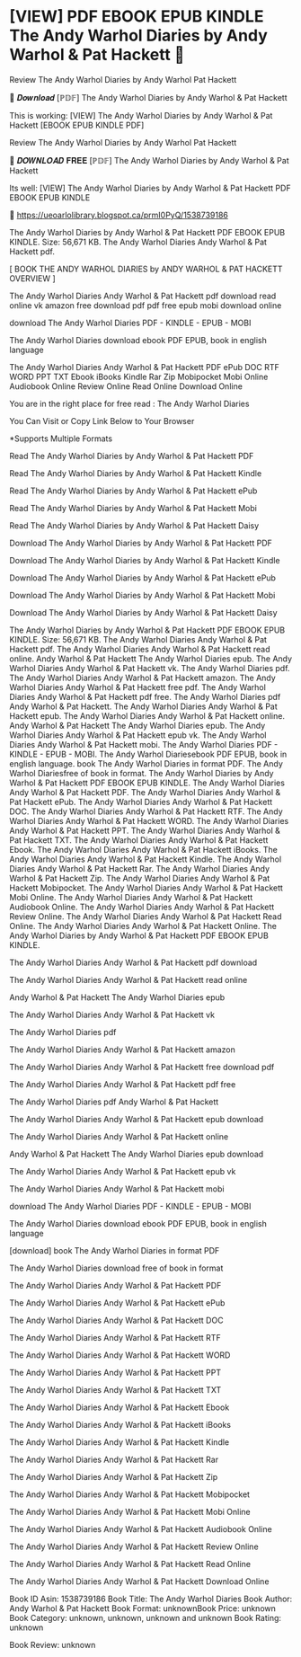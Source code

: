 # [VIEW] PDF EBOOK EPUB KINDLE The Andy Warhol Diaries by  Andy Warhol &  Pat Hackett 🧡
Review The Andy Warhol Diaries by Andy Warhol Pat Hackett

💜 𝑫𝒐𝒘𝒏𝒍𝒐𝒂𝒅 [ℙ𝔻𝔽] The Andy Warhol Diaries by Andy Warhol & Pat Hackett

This is working: [VIEW] The Andy Warhol Diaries by Andy Warhol & Pat Hackett [EBOOK EPUB KINDLE PDF]


Review The Andy Warhol Diaries by Andy Warhol Pat Hackett

🧡 𝑫𝑶𝑾𝑵𝑳𝑶𝑨𝑫 𝐅𝐑𝐄𝐄 [ℙ𝔻𝔽] The Andy Warhol Diaries by Andy Warhol & Pat Hackett

Its well: [VIEW] The Andy Warhol Diaries by Andy Warhol & Pat Hackett PDF EBOOK EPUB KINDLE



📌 https://ueoarlolibrary.blogspot.ca/prmI0PyQ/1538739186



The Andy Warhol Diaries by Andy Warhol & Pat Hackett PDF EBOOK EPUB KINDLE. Size: 56,671 KB. The Andy Warhol Diaries Andy Warhol & Pat Hackett pdf.

[ BOOK THE ANDY WARHOL DIARIES by ANDY WARHOL & PAT HACKETT OVERVIEW ]

The Andy Warhol Diaries Andy Warhol & Pat Hackett pdf download read online vk amazon free download pdf pdf free epub mobi download online

download The Andy Warhol Diaries PDF - KINDLE - EPUB - MOBI

The Andy Warhol Diaries download ebook PDF EPUB, book in english language

The Andy Warhol Diaries Andy Warhol & Pat Hackett PDF ePub DOC RTF WORD PPT TXT Ebook iBooks Kindle Rar Zip Mobipocket Mobi Online Audiobook Online Review Online Read Online Download Online

You are in the right place for free read : The Andy Warhol Diaries

You Can Visit or Copy Link Below to Your Browser

*Supports Multiple Formats

Read The Andy Warhol Diaries by Andy Warhol & Pat Hackett PDF

Read The Andy Warhol Diaries by Andy Warhol & Pat Hackett Kindle

Read The Andy Warhol Diaries by Andy Warhol & Pat Hackett ePub

Read The Andy Warhol Diaries by Andy Warhol & Pat Hackett Mobi

Read The Andy Warhol Diaries by Andy Warhol & Pat Hackett Daisy

Download The Andy Warhol Diaries by Andy Warhol & Pat Hackett PDF

Download The Andy Warhol Diaries by Andy Warhol & Pat Hackett Kindle

Download The Andy Warhol Diaries by Andy Warhol & Pat Hackett ePub

Download The Andy Warhol Diaries by Andy Warhol & Pat Hackett Mobi

Download The Andy Warhol Diaries by Andy Warhol & Pat Hackett Daisy

The Andy Warhol Diaries by Andy Warhol & Pat Hackett PDF EBOOK EPUB KINDLE. Size: 56,671 KB. The Andy Warhol Diaries Andy Warhol & Pat Hackett pdf. The Andy Warhol Diaries Andy Warhol & Pat Hackett read online. Andy Warhol & Pat Hackett The Andy Warhol Diaries epub. The Andy Warhol Diaries Andy Warhol & Pat Hackett vk. The Andy Warhol Diaries pdf. The Andy Warhol Diaries Andy Warhol & Pat Hackett amazon. The Andy Warhol Diaries Andy Warhol & Pat Hackett free pdf. The Andy Warhol Diaries Andy Warhol & Pat Hackett pdf free. The Andy Warhol Diaries pdf Andy Warhol & Pat Hackett. The Andy Warhol Diaries Andy Warhol & Pat Hackett epub. The Andy Warhol Diaries Andy Warhol & Pat Hackett online. Andy Warhol & Pat Hackett The Andy Warhol Diaries epub. The Andy Warhol Diaries Andy Warhol & Pat Hackett epub vk. The Andy Warhol Diaries Andy Warhol & Pat Hackett mobi. The Andy Warhol Diaries PDF - KINDLE - EPUB - MOBI. The Andy Warhol Diariesebook PDF EPUB, book in english language. book The Andy Warhol Diaries in format PDF. The Andy Warhol Diariesfree of book in format. The Andy Warhol Diaries by Andy Warhol & Pat Hackett PDF EBOOK EPUB KINDLE. The Andy Warhol Diaries Andy Warhol & Pat Hackett PDF. The Andy Warhol Diaries Andy Warhol & Pat Hackett ePub. The Andy Warhol Diaries Andy Warhol & Pat Hackett DOC. The Andy Warhol Diaries Andy Warhol & Pat Hackett RTF. The Andy Warhol Diaries Andy Warhol & Pat Hackett WORD. The Andy Warhol Diaries Andy Warhol & Pat Hackett PPT. The Andy Warhol Diaries Andy Warhol & Pat Hackett TXT. The Andy Warhol Diaries Andy Warhol & Pat Hackett Ebook. The Andy Warhol Diaries Andy Warhol & Pat Hackett iBooks. The Andy Warhol Diaries Andy Warhol & Pat Hackett Kindle. The Andy Warhol Diaries Andy Warhol & Pat Hackett Rar. The Andy Warhol Diaries Andy Warhol & Pat Hackett Zip. The Andy Warhol Diaries Andy Warhol & Pat Hackett Mobipocket. The Andy Warhol Diaries Andy Warhol & Pat Hackett Mobi Online. The Andy Warhol Diaries Andy Warhol & Pat Hackett Audiobook Online. The Andy Warhol Diaries Andy Warhol & Pat Hackett Review Online. The Andy Warhol Diaries Andy Warhol & Pat Hackett Read Online. The Andy Warhol Diaries Andy Warhol & Pat Hackett Online. The Andy Warhol Diaries by Andy Warhol & Pat Hackett PDF EBOOK EPUB KINDLE.

The Andy Warhol Diaries Andy Warhol & Pat Hackett pdf download

The Andy Warhol Diaries Andy Warhol & Pat Hackett read online

Andy Warhol & Pat Hackett The Andy Warhol Diaries epub

The Andy Warhol Diaries Andy Warhol & Pat Hackett vk

The Andy Warhol Diaries pdf

The Andy Warhol Diaries Andy Warhol & Pat Hackett amazon

The Andy Warhol Diaries Andy Warhol & Pat Hackett free download pdf

The Andy Warhol Diaries Andy Warhol & Pat Hackett pdf free

The Andy Warhol Diaries pdf Andy Warhol & Pat Hackett

The Andy Warhol Diaries Andy Warhol & Pat Hackett epub download

The Andy Warhol Diaries Andy Warhol & Pat Hackett online

Andy Warhol & Pat Hackett The Andy Warhol Diaries epub download

The Andy Warhol Diaries Andy Warhol & Pat Hackett epub vk

The Andy Warhol Diaries Andy Warhol & Pat Hackett mobi

download The Andy Warhol Diaries PDF - KINDLE - EPUB - MOBI

The Andy Warhol Diaries download ebook PDF EPUB, book in english language

[download] book The Andy Warhol Diaries in format PDF

The Andy Warhol Diaries download free of book in format

The Andy Warhol Diaries Andy Warhol & Pat Hackett PDF

The Andy Warhol Diaries Andy Warhol & Pat Hackett ePub

The Andy Warhol Diaries Andy Warhol & Pat Hackett DOC

The Andy Warhol Diaries Andy Warhol & Pat Hackett RTF

The Andy Warhol Diaries Andy Warhol & Pat Hackett WORD

The Andy Warhol Diaries Andy Warhol & Pat Hackett PPT

The Andy Warhol Diaries Andy Warhol & Pat Hackett TXT

The Andy Warhol Diaries Andy Warhol & Pat Hackett Ebook

The Andy Warhol Diaries Andy Warhol & Pat Hackett iBooks

The Andy Warhol Diaries Andy Warhol & Pat Hackett Kindle

The Andy Warhol Diaries Andy Warhol & Pat Hackett Rar

The Andy Warhol Diaries Andy Warhol & Pat Hackett Zip

The Andy Warhol Diaries Andy Warhol & Pat Hackett Mobipocket

The Andy Warhol Diaries Andy Warhol & Pat Hackett Mobi Online

The Andy Warhol Diaries Andy Warhol & Pat Hackett Audiobook Online

The Andy Warhol Diaries Andy Warhol & Pat Hackett Review Online

The Andy Warhol Diaries Andy Warhol & Pat Hackett Read Online

The Andy Warhol Diaries Andy Warhol & Pat Hackett Download Online

Book ID Asin: 1538739186
Book Title: The Andy Warhol Diaries
Book Author: Andy Warhol & Pat Hackett
Book Format: unknownBook Price: unknown
Book Category: unknown, unknown, unknown and unknown
Book Rating: unknown

Book Review: unknown
